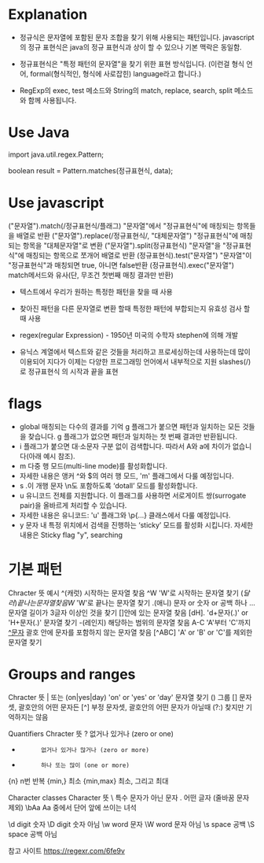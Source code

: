 # Explanation
- 정규식은 문자열에 포함된 문자 조합을 찾기 위해 사용되는 패턴입니다. 
  javascript의 정규 표현식은 java의 정규 표현식과 상이 할 수 있으나  기본 맥락은 동일함.

- 정규표현식은 "특정 패턴의 문자열"을 찾기 위한 표현 방식입니다.
  (이런걸 형식 언어, formal(형식적인, 형식에 사로잡힌) language라고 합니다.) 

- RegExp의 exec, test 메소드와 String의 match, replace, search, split 메소드와 함께 사용됩니다.


# Use Java 

import java.util.regex.Pattern;

boolean result = Pattern.matches(정규표현식, data);


# Use javascript
("문자열").match(/정규표현식/플래그) "문자열"에서 "정규표현식"에 매칭되는 항목들을 배열로 반환 
("문자열").replace(/정규표현식/, "대체문자열") "정규표현식"에 매칭되는 항목을 "대체문자열"로 변환
("문자열").split(정규표현식) "문자열"을 "정규표현식"에 매칭되는 항목으로 쪼개어 배열로 반환 
(정규표현식).test("문자열") "문자열"이 "정규표현식"과 매칭되면 true, 아니면 false반환 
(정규표현식).exec("문자열") match메서드와 유사(단, 무조건 첫번째 매칭 결과만 반환)


- 텍스트에서 우리가 원하는 특정한 패턴을 찾을 때 사용
- 찾아진 패턴을 다른 문자열로 변환 할때 
   특정한 패턴에 부합되는지 유효성 검사 할때 사용

- regex(regular Expression) - 1950년 미국의 수학자 stephen에 의해 개발
- 유닉스 계열에서 텍스트와 같은 것들을 처리하고 프로세싱하는데 사용하는데 
    많이 이용되어 지다가 이제는 다양한 프로그래밍 언어에서 내부적으로 지원 
  slashes(/) 로 정규표현식 의 시작과 끝을 표현


# flags
- global 매칭되는 다수의 결과를 기억
  g 플래그가 붙으면 패턴과 일치하는 모든 것들을 찾습니다. g 플래그가 없으면 패턴과 일치하는 첫 번째 결과만 반환됩니다.
- i 플래그가 붙으면 대·소문자 구분 없이 검색합니다. 따라서 A와 a에 차이가 없습니다(아래 예시 참조).
- m 다중 행 모드(multi-line mode)를 활성화합니다. 
- 자세한 내용은 앵커 ^와 $의 여러 행 모드, 'm' 플래그에서 다룰 예정입니다.
- s .이 개행 문자 \n도 포함하도록 ‘dotall’ 모드를 활성화합니다. 
- u 유니코드 전체를 지원합니다. 이 플래그를 사용하면 서로게이트 쌍(surrogate pair)을 올바르게 처리할 수 있습니다. 
- 자세한 내용은 유니코드: 'u' 플래그와 \p{...} 클래스에서 다룰 예정입니다.
- y 문자 내 특정 위치에서 검색을 진행하는 ‘sticky’ 모드를 활성화 시킵니다. 자세한 내용은 Sticky flag "y", searching

# 기본 패턴 
Chracter		뜻							예시
^(캐럿)		시작하는 문자열 찾음					^W	'W'로 시작하는 문자열 찾기
$(달러)		끝나는 문자열 찾음					W$	'W'로 끝나는 문자열 찾기
.(애니)		문자 or 숫자 or 공백 하나	...			문자열 길이가 3글자 이상인 것을 찾기
[](브라켓)	[]안에 있는 문자열 찾음				[dH].	'd+문자(.)' or 'H+문자(.)' 문자열 찾기
-(레인지)		해당하는 범위의 문자열 찾음				A-C	'A'부터 'C'까지
[^문자](부정)	괄호 안에 문자를 포함하지 않는 문자열 찾음	[^ABC]	'A' or 'B' or 'C'를 제외한 문자열 찾기

# Groups and ranges
Chracter	뜻
|			또는 								(on|yes|day)	'on' or 'yes' or 'day' 문자열 찾기
()			그룹
[]			문자셋, 괄호안의 어떤 문자든
[^]			부정 문자셋, 괄호안의 어떤 문자가 아닐때
(?:)		찾지만 기억하지는 않음

Quantifiers
Chracter	뜻
?			없거나 있거나 (zero or one)
*			없거나 있거나 많거나 (zero or more)
+			하나 또는 많이 (one or more)
{n}			n번 반복
{min,}		최소
{min,max}	최소, 그리고 최대

Character classes
Character		뜻
\			특수 문자가 아닌 문자
.			어떤 글자 (줄바꿈 문자 제외)
\bAa        Aa 중에서 단어 앞에 쓰이는 녀석 


\d			digit 숫자
\D			digit 숫자 아님
\w			word 문자
\W			word 문자 아님
\s			space 공백
\S			space 공백 아님

참고 사이트 
https://regexr.com/6fe9v






